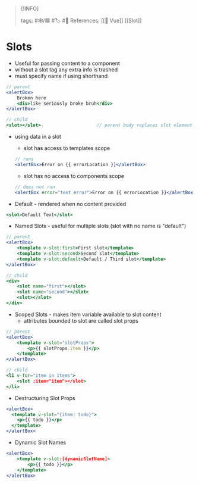 
> [!INFO]
> 
> tags:  #🕸️/🟦 #🏷️ #📜️
> References: [[💚 Vue]] [[Slot]]


# Slots

- Useful for passing content to a component
- without a slot tag any extra info is trashed
- must specify name if using shorthand

```jsx
// parent
<alertBox>
	Broken here
	<div>like seriously broke bruh</div>
</alertBox>

// child
<slot></slot>                     // parent body replaces slot element
```

- using data in a slot

  - slot has access to templates scope

  ```jsx
  // runs
  <alertBox>Error on {{ errorLocation }}</alertBox>
  ```

  - slot has no access to components scope

  ```jsx
  // does not run
  <alertBox error="test error">Error on {{ errorLocation }}</alertBox>
  ```

- Default - rendered when no content provided

```jsx
<slot>Default Text</slot>
```

- Named Slots - useful for multiple slots (slot with no name is "default")

```jsx
// parent
<alertBox>
	<template v-slot:first>First slot</template>
	<template v-slot:second>Second slot</template>
	<template v-slot:default>Default / Third slot</template>
</alertBox>

// child
<div>
	<slot name="first"></slot>
	<slot name="second"></slot>
	<slot></slot>
</div>
```

- Scoped Slots - makes item variable available to slot content
  - attributes bounded to slot are called slot props

```jsx
// parent
<alertBox>
	<template v-slot="slotProps">
		<p>{{ slotProps.item }}</p>
	</template>
</alertBox>

// child
<li v-for="item in items">
	<slot :item="item"></slot>
</li>
```

- Destructuring Slot Props

```jsx
<alertBox>
  <template v-slot="{item: todo}">
    <p>{{ todo }}</p>
  </template>
</alertBox>
```

- Dynamic Slot Names

```jsx
<alertBox>
	<template v-slot:[dynamicSlotName]>
		<p>{{ todo }}</p>
	</template>
</alertBox>
```

